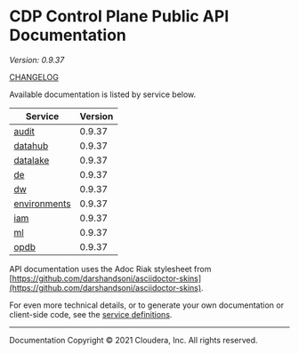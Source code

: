 # CDP Control Plane Public API Documentation

*Version: 0.9.37*

[CHANGELOG](CHANGELOG.md)

Available documentation is listed by service below.

| Service | Version |
| --- | --- |
| [audit](./audit/index.html) | 0.9.37 |
| [datahub](./datahub/index.html) | 0.9.37 |
| [datalake](./datalake/index.html) | 0.9.37 |
| [de](./de/index.html) | 0.9.37 |
| [dw](./dw/index.html) | 0.9.37 |
| [environments](./environments/index.html) | 0.9.37 |
| [iam](./iam/index.html) | 0.9.37 |
| [ml](./ml/index.html) | 0.9.37 |
| [opdb](./opdb/index.html) | 0.9.37 |

API documentation uses the Adoc Riak stylesheet from
[https://github.com/darshandsoni/asciidoctor-skins](https://github.com/darshandsoni/asciidoctor-skins).

For even more technical details, or to generate your own documentation or client-side code, see the
[service definitions](swagger/).

----

Documentation Copyright © 2021 Cloudera, Inc. All rights reserved.

